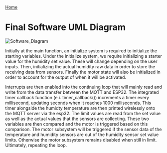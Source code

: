 [Home](/index.md)

# **Final Software UML Diagram**

![Software_Diagram](https://github.com/Team-309-Hydro-Pro/EGR314-Spring2024-Team309.github.io/assets/84349229/1e965695-f002-4723-ada9-f6fbf64a2fa5)

Initially at the main function, an initialize system is required to initialize the starting variables.  Under the initialize system, we require initializing a starter value for the humidity set value. These will change depending on the user inputs. Then, initializing the actual humidity raw data in order to store the receiving data from sensors. Finally the motor state will also be initialized in order to account for the output of when it will be activated.

Interrupts are then enabled into the continuing loop that will mainly read and write from the data transfer between the MQTT and ESP32. The integrated timer callback function (e.i. timer_callback()) increments a timer every millisecond, updating seconds when it reaches 1000 milliseconds. This timer alongside the humidty temperature are then printed wirelessly onto the MQTT server via the esp32. The limit values are read from the set value as well as the actual values that the sensors are collecting. These two variables are then compared and the motor is triggered based on this comparison. The motor subsystem will be triggered if the sensor data of the temperature and humidity sensors are out of the humidity sensor set value limits. Otherwise the motor subsystem remains disabled when still in limit. Ultimately, repeating the loop. 

